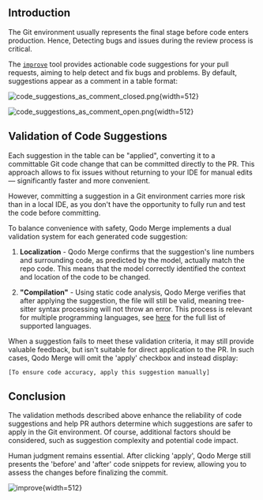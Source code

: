 ## Introduction
The Git environment usually represents the final stage before code enters production. Hence, Detecting bugs and issues during the review process is critical.

The [`improve`](https://qodo-merge-docs.qodo.ai/tools/improve/) tool provides actionable code suggestions for your pull requests, aiming to help detect and fix bugs and problems.
By default, suggestions appear as a comment in a table format:

![code_suggestions_as_comment_closed.png](https://codium.ai/images/pr_agent/code_suggestions_as_comment_closed.png){width=512}

![code_suggestions_as_comment_open.png](https://codium.ai/images/pr_agent/code_suggestions_as_comment_open.png){width=512}

## Validation of Code Suggestions

Each suggestion in the table can be "applied", converting it to a committable Git code change that can be committed directly to the PR.
This approach allows to fix issues without returning to your IDE for manual edits — significantly faster and more convenient.

However, committing a suggestion in a Git environment carries more risk than in a local IDE, as you don't have the opportunity to fully run and test the code before committing.

To balance convenience with safety, Qodo Merge implements a dual validation system for each generated code suggestion:

1) **Localization** - Qodo Merge confirms that the suggestion's line numbers and surrounding code, as predicted by the model, actually match the repo code. This means that the model correctly identified the context and location of the code to be changed.

2) **"Compilation"** - Using static code analysis, Qodo Merge verifies that after applying the suggestion, the file will still be valid, meaning tree-sitter syntax processing will not throw an error. This process is relevant for multiple programming languages, see [here](https://pypi.org/project/tree-sitter-languages/) for the full list of supported languages.

When a suggestion fails to meet these validation criteria, it may still provide valuable feedback, but isn't suitable for direct application to the PR.
In such cases, Qodo Merge will omit the 'apply' checkbox and instead display:

`[To ensure code accuracy, apply this suggestion manually]`

## Conclusion

The validation methods described above enhance the reliability of code suggestions and help PR authors determine which suggestions are safer to apply in the Git environment.
Of course, additional factors should be considered, such as suggestion complexity and potential code impact. 

Human judgment remains essential. After clicking 'apply', Qodo Merge still presents the 'before' and 'after' code snippets for review, allowing you to assess the changes before finalizing the commit.

![improve](https://codium.ai/images/pr_agent/improve.png){width=512}